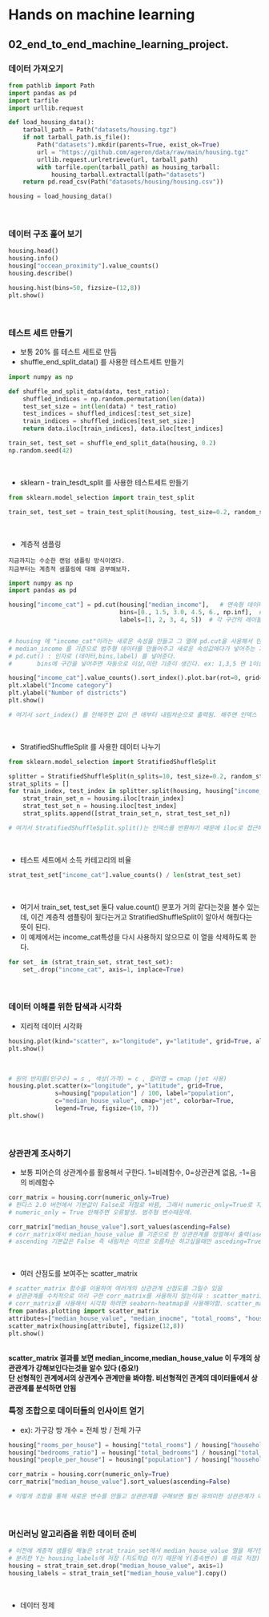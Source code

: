 # Hands on machine learning
## 02_end_to_end_machine_learning_project.
### 데이터 가져오기
```py
from pathlib import Path
import pandas as pd
import tarfile
import urllib.request

def load_housing_data():
    tarball_path = Path("datasets/housing.tgz")
    if not tarball_path.is_file():
        Path("datasets").mkdir(parents=True, exist_ok=True)
        url = "https://github.com/ageron/data/raw/main/housing.tgz"
        urllib.request.urlretrieve(url, tarball_path)
        with tarfile.open(tarball_path) as housing_tarball:
            housing_tarball.extractall(path="datasets")
    return pd.read_csv(Path("datasets/housing/housing.csv"))

housing = load_housing_data()
```
<br>

### 데이터 구조 훑어 보기

```py
housing.head()
housing.info()
housing["occean_proximity"].value_counts()
housing.describe()

housing.hist(bins=50, fizsize=(12,8))
plt.show()
```
<br>

### 테스트 세트 만들기
- 보통 20% 를 테스트 세트로 만듬
- shuffle_end_split_data() 를 사용한 테스트세트 만들기
```py
import numpy as np

def shuffle_and_split_data(data, test_ratio):
    shuffled_indices = np.random.permutation(len(data))
    test_set_size = int(len(data) * test_ratio)
    test_indices = shuffled_indices[:test_set_size]
    train_indices = shuffled_indices[test_set_size:]
    return data.iloc[train_indices], data.iloc[test_indices]

train_set, test_set = shuffle_end_split_data(housing, 0.2)
np.random.seed(42)
```
<br>

- sklearn - train_tesdt_split 를 사용한 테스트세트 만들기
```py
from sklearn.model_selection import train_test_split

train_set, test_set = train_test_split(housing, test_size=0.2, random_state=42)
```
<br>

- 계층적 샘플링
```
지금까지는 수순한 랜덤 샘플링 방식이였다.
지금부터는 계층적 샘플링에 대해 공부해보자.
```

```py
import numpy as np
import pandas as pd

housing["income_cat"] = pd.cut(housing["median_income"],   # 연속형 데이터
                               bins=[0., 1.5, 3.0, 4.5, 6., np.inf],  # 구간 설정
                               labels=[1, 2, 3, 4, 5])  # 각 구간의 레이블


# housing 에 "income_cat"이라는 새로운 속성을 만들고 그 열에 pd.cut을 사용해서 만든 데이터를 넣어주는 과정
# median_income 를 기준으로 범주형 데이터를 만들어주고 새로운 속성값에다가 넣어주는 과정
# pd.cut() : 인자로 (데이터,bins,label) 를 넣어준다.
#       bins에 구간을 넣어주면 자동으로 이상,미만 기준이 생긴다. ex: 1,3,5 면 1이상 3미만, 3이상 5 미만 이라는 기준에 따라 범주형 데이터로 분류된다.

housing["income_cat"].value_counts().sort_index().plot.bar(rot=0, grid=True)
plt.xlabel("Income category")
plt.ylabel("Number of districts")
plt.show()

# 여기서 sort_index() 를 안해주면 값이 큰 애부터 내림차순으로 출력됨. 해주면 인덱스 순서대로 1,2,3,4,5 로 출력

```
<br>

- StratifiedShuffleSplit 를 사용한 데이터 나누기
```py
from sklearn.model_selection import StratifiedShuffleSplit

splitter = StratifiedShuffleSplit(n_splits=10, test_size=0.2, random_state=42) # n_splits=10 이므로 10번의 쪼개기가 실행(2,8 비율로 나눠짐)
strat_splits = []
for train_index, test_index in splitter.split(housing, housing["income_cat"]):
    strat_train_set_n = housing.iloc[train_index]
    strat_test_set_n = housing.iloc[test_index]
    strat_splits.append([strat_train_set_n, strat_test_set_n])

# 여기서 StratifiedShuffleSplit.split()는 인덱스를 반환하기 때문에 iloc로 접근해야하고 행 인덱스기 때문에 행 전체를 가져오게 된다. 즉 가로줄
```
<br>

- 테스트 세트에서 소득 카테고리의 비율
```py
strat_test_set["income_cat"].value_counts() / len(strat_test_set)
```
<br>

- 여기서 train_set, test_set 둘다 value.count() 분포가 거의 같다는것을 볼수 있는데, 이건 계층적 샘플링이 됬다는거고 StratifiedShuffleSplit이 알아서 해줬다는 뜻이 된다.
- 이 예제에서는 income_cat특성을 다시 사용하지 않으므로 이 열을 삭제하도록 한다.
```py
for set_ in (strat_train_set, strat_test_set):
    set_.drop("income_cat", axis=1, inplace=True)
```
<br>

### 데이터 이해를 위한 탐색과 시각화
- 지리적 데이터 시각화
```py
housing.plot(kind="scatter", x="longitude", y="latitude", grid=True, alpha=0.2) #grid=격자,alpha=투명도
plt.show()
```
<br>

```py
# 원의 반지름(인구수) = s , 색상(가격) = c , 컬러맵 = cmap (jet 사용)
housing.plot.scatter(x="longitude", y="latitude", grid=True,
             s=housing["population"] / 100, label="population",
             c="median_house_value", cmap="jet", colorbar=True,
             legend=True, figsize=(10, 7))
plt.show()
```
<br>

### 상관관계 조사하기
- 보통 피어슨의 상관계수를 활용해서 구한다. 1=비례함수, 0=상관관계 없음, -1=음의 비례함수
```py
corr_matrix = housing.corr(numeric_only=True)
# 판다스 2.0 버전에서 기본값이 False로 저절로 바뀜, 그래서 numeric_only=True로 지정해줘야함
# numeric_only = True 안해주면 오류발생. 범주형 변수때문에. 

corr_matrix["median_house_value"].sort_values(ascending=False)
# corr_matrix에서 median_house_value 를 기준으로 한 상관관계를 정렬해서 출력(asending=True:오룸차순, asendinf=False:내림차순)
# ascending 기본값은 False 즉 내림차순 이므로 오름차순 하고싶을때만 asceding=True 값을 넣어주면 된다.
```
<br>

- 여러 산점도를 보여주는 scatter_matrix
```py
# scatter_matrix 함수를 이용하여 여러개의 상관관계 산점도를 그릴수 있음
# 상관관계를 수치적으로 미리 구한 corr_matrix를 사용하지 않는이유 : scatter_matrix함수가 housing 안에 있는 데이터들의 산점도를 나타내주면 시각적으로 상관관계를 볼수 있게 되는것
# corr_matrix를 사용해서 시각화 하려면 seaborn-heatmap을 사용해야함. scatter_matrix로는 corr_matrix를 사용한 시각화를 못함
from pandas.plotting import scatter_matrix
attributes=["median_house_value", "median_inocme", "total_rooms", "housing_median_age"]
scatter_matrix(housing[attribute], figsize(12,8))
plt.show()
```
<br>
<b>scatter_matrix 결과를 보면 median_income,median_house_value 이 두개의 상관관계가 강해보인다는것을 알수 있다 (중요!)</b>
<br><b>단 선형적인 관계에서의 상관계수 관계만을 봐야함. 비선형적인 관계의 데이터들에서 상관관계를 분석하면 안됨</b>
<br>

### 특정 조합으로 데이터들의 인사이트 얻기
- ex): 가구강 방 개수 = 전체 방 / 전체 가구
```py
housing["rooms_per_house"] = housing["total_rooms"] / housing["households"]
housing["bedrooms_ratio"] = housing["total_bedrooms"] / housing["total_rooms"]
housing["people_per_house"] = housing["population"] / housing["households"]

corr_matrix = housing.corr(numeric_only=True)
corr_matrix["median_house_value"].sort_values(ascending=False)

# 이렇게 조합을 통해 새로운 변수를 만들고 상관관계를 구해보면 훨씬 유의미한 상관관계가 나타날수 있다.
```
<br>

### 머신러닝 알고리즘을 위한 데이터 준비
```py
# 이전에 계층적 샘플링 해놓은 strat_train_set에서 median_house_value 열을 제거한 상태로 housing에 대입, 즉 X,Y 분리과정
# 분리한 Y는 housing_labels에 저장 (지도학습 이기 때문에 Y(종속변수) 를 따로 저장)
housing = strat_train_set.drop("median_house_value", axis=1)
housing_labels = strat_train_set["median_house_value"].copy()
```
<br>

- 데이터 정제
```py

```



